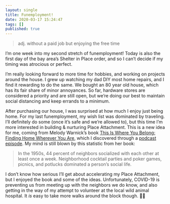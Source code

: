 ```yaml
---
layout: single
title: Funemployment!
date: 2020-03-17 15:24:47
tags: []
published: true
---
```


> adj. without a paid job but enjoying the free time

I’m one week into my second stretch of funemployment! Today is also the first day of the bay area’s Shelter in Place order, and so I can’t decide if my timing was atrocious or perfect. 

I’m really looking forward to more time for hobbies, and working on projects around the house. I grew up watching my dad DIY most home repairs, and I find it rewarding to do the same. We bought an 80 year old house, which has its fair share of minor annoyances. So far, hardware stores are considered a priority and are still open, but we’re doing our best to maintain social distancing and keep errands to a minimum. 

After purchasing our house, I was surprised at how much I enjoy just being home. For my last funemployment, my wish list was dominated by traveling. I’ll definitely do some (once it’s safe and we’re allowed to), but this time I’m more interested in building & nurturing Place Attachment. This is a new idea for me, coming from Melody Warnick’s book [This Is Where You Belong: Finding Home Wherever You Are](https://www.amazon.com/gp/product/014312966X/), which I discovered through a [podcast episode](https://www.ourfabriq.com/podcast/how-to-make-friends-in-a-new-city). My mind is still blown by this statistic from her book:

> In the 1950s, 44 percent of neighbors socialized with each other at least once a week. Neighborhood cocktail parties and poker games, picnics, and potlucks dominated a person’s social life.

I don’t know how serious I’ll get about accelerating my Place Attachment, but I enjoyed the book and some of the ideas. Unfortunately, COVID-19 is preventing us from meeting up with the neighbors we do know, and also getting in the way of my attempt to volunteer at the local wild animal hospital. It *is* easy to take more walks around the block though. 🤷‍♂️


